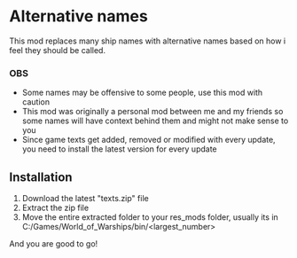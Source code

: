 # Alternative names
This mod replaces many ship names with alternative names based on how i feel they should be called.
### OBS
- Some names may be offensive to some people, use this mod with caution
- This mod was originally a personal mod between me and my friends so some names will have context behind them and might not make sense to you
- Since game texts get added, removed or modified with every update, you need to install the latest version for every update

## Installation
1. Download the latest "texts.zip" file
2. Extract the zip file
3. Move the entire extracted folder to your res_mods folder, usually its in C:/Games/World_of_Warships/bin/<largest_number>

And you are good to go!
